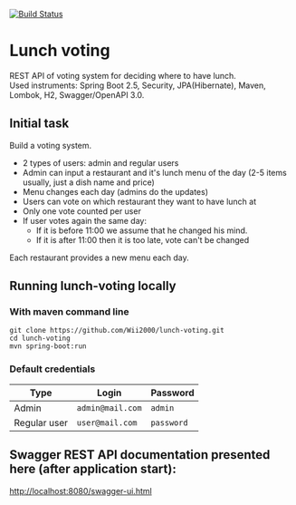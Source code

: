 [![Build Status](https://app.travis-ci.com/Wii2000/lunch-voting.svg?branch=master)](https://app.travis-ci.com/Wii2000/lunch-voting)

# Lunch voting

REST API of voting system for deciding where to have lunch.<br>
Used instruments: Spring Boot 2.5, Security, JPA(Hibernate), Maven, Lombok, H2, Swagger/OpenAPI 3.0.

## Initial task

Build a voting system.

* 2 types of users: admin and regular users
* Admin can input a restaurant and it's lunch menu of the day (2-5 items usually, just a dish name and price)
* Menu changes each day (admins do the updates)
* Users can vote on which restaurant they want to have lunch at
* Only one vote counted per user
* If user votes again the same day:
    * If it is before 11:00 we assume that he changed his mind.
    * If it is after 11:00 then it is too late, vote can't be changed
    
Each restaurant provides a new menu each day.

## Running lunch-voting locally

### With maven command line
```
git clone https://github.com/Wii2000/lunch-voting.git
cd lunch-voting
mvn spring-boot:run
```
### Default credentials
Type|Login|Password
------|------|------
Admin|`admin@mail.com`|`admin`
Regular user|`user@mail.com`|`password`


## Swagger REST API documentation presented here (after application start):
[http://localhost:8080/swagger-ui.html](http://localhost:8080/swagger-ui.html)